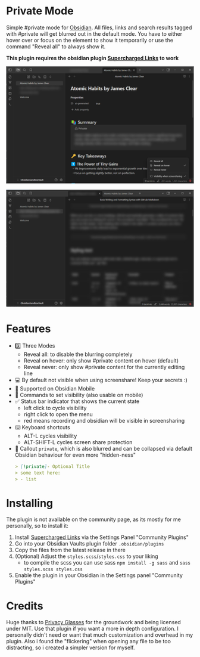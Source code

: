 # Private Mode
Simple #private mode for [Obsidian](https://obsidian.md/). All files, links and search results tagged with #private will get blurred out in the default mode. You have to either hover over or focus on the element to show it temporarily or use the command "Reveal all" to always show it. 

**This plugin requires the obsidian plugin [Supercharged Links](https://github.com/mdelobelle/obsidian_supercharged_links) to work**

![docs/img.png](./docs/showcase_1.png)

![docs/img_1.png](./docs/showcase_2.png)

# Features
* 3️⃣ Three Modes
  * Reveal all: to disable the blurring completely
  * Reveal on hover: only show #private content on hover (default)
  * Reveal never: only show #private content for the currently editing line
* 💻 By default not visible when using screenshare! Keep your secrets :)
* 📱 Supported on Obsidian Mobile
* 🎀 Commands to set visibility (also usable on mobile)
* ✅ Status bar indicator that shows the current state
  * left click to cycle visibility
  * right click to open the menu
  * red means recording and obsidian will be visible in screensharing
* ⌨️ Keyboard shortcuts
  * ALT-L cycles visibility
  * ALT-SHIFT-L cycles screen share protection
* 💬 Callout `private`, which is also blurred and can be collapsed via default Obsidian behaviour for even more "hidden-ness"
  ```markdown
  > [!private]- Optional Title
  > some text here:
  > - list
  ```

# Installing
The plugin is not available on the community page, as its mostly for me personally, so to install it:

1. Install [Supercharged Links](https://github.com/mdelobelle/obsidian_supercharged_links) via the Settings Panel "Community Plugins"
2. Go into your Obsidian Vaults plugin folder `.obsidian/plugins`
3. Copy the files from the latest release in there
4. (Optional) Adjust the `styles.scss`/`styles.css` to your liking
   * to compile the scss you can use sass `npm install -g sass` and `sass styles.scss styles.css`
5. Enable the plugin in your Obsidian in the Settings panel "Community Plugins"

# Credits
Huge thanks to [Privacy Glasses](https://github.com/jillalberts/privacy-glasses/tree/master) for the groundwork and being licensed under MIT. Use that plugin if you want a more in depth configuration. I personally didn't need or want that much customization and overhead in my plugin. Also i found the "flickering" when opening any file to be too distracting, so i created a simpler version for myself.
